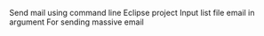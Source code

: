 Send mail using command line
Eclipse project
Input list file email in argument
For sending massive email